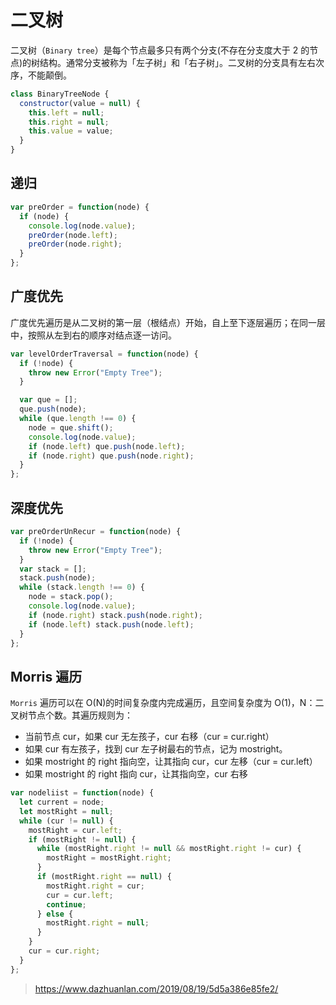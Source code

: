 # 二叉树

二叉树（`Binary tree`）是每个节点最多只有两个分支(不存在分支度大于 2 的节点)的树结构。通常分支被称为「左子树」和「右子树」。二叉树的分支具有左右次序，不能颠倒。

```js
class BinaryTreeNode {
  constructor(value = null) {
    this.left = null;
    this.right = null;
    this.value = value;
  }
}
```

## 递归

```js
var preOrder = function(node) {
  if (node) {
    console.log(node.value);
    preOrder(node.left);
    preOrder(node.right);
  }
};
```

## 广度优先

广度优先遍历是从二叉树的第一层（根结点）开始，自上至下逐层遍历；在同一层中，按照从左到右的顺序对结点逐一访问。

```js
var levelOrderTraversal = function(node) {
  if (!node) {
    throw new Error("Empty Tree");
  }

  var que = [];
  que.push(node);
  while (que.length !== 0) {
    node = que.shift();
    console.log(node.value);
    if (node.left) que.push(node.left);
    if (node.right) que.push(node.right);
  }
};
```

## 深度优先

```js
var preOrderUnRecur = function(node) {
  if (!node) {
    throw new Error("Empty Tree");
  }
  var stack = [];
  stack.push(node);
  while (stack.length !== 0) {
    node = stack.pop();
    console.log(node.value);
    if (node.right) stack.push(node.right);
    if (node.left) stack.push(node.left);
  }
};
```

## Morris 遍历

`Morris` 遍历可以在 O(N)的时间复杂度内完成遍历，且空间复杂度为 O(1)，N：二叉树节点个数。其遍历规则为：

- 当前节点 cur，如果 cur 无左孩子，cur 右移（cur = cur.right）
- 如果 cur 有左孩子，找到 cur 左子树最右的节点，记为 mostright。
- 如果 mostright 的 right 指向空，让其指向 cur，cur 左移（cur = cur.left）
- 如果 mostright 的 right 指向 cur，让其指向空，cur 右移

```js
var nodeliist = function(node) {
  let current = node;
  let mostRight = null;
  while (cur != null) {
    mostRight = cur.left;
    if (mostRight != null) {
      while (mostRight.right != null && mostRight.right != cur) {
        mostRight = mostRight.right;
      }
      if (mostRight.right == null) {
        mostRight.right = cur;
        cur = cur.left;
        continue;
      } else {
        mostRight.right = null;
      }
    }
    cur = cur.right;
  }
};
```

> <https://www.dazhuanlan.com/2019/08/19/5d5a386e85fe2/>
